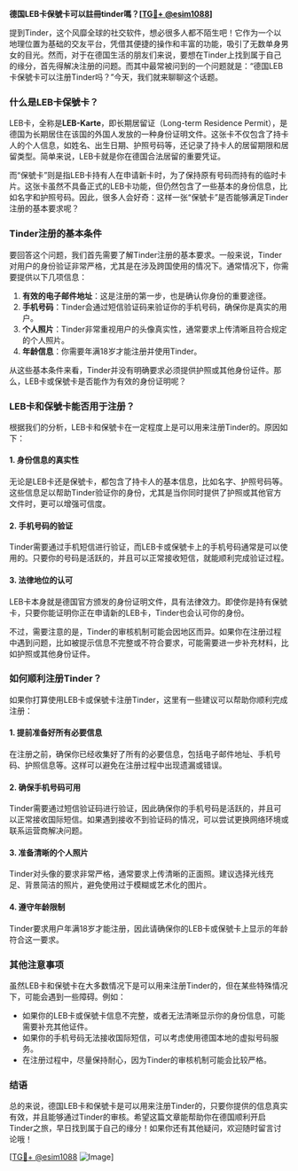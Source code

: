 **德国LEB卡保號卡可以註冊tinder嗎？[[TG💪+ @esim1088](https://t.me/s/esim1088)]**

提到Tinder，这个风靡全球的社交软件，想必很多人都不陌生吧！它作为一个以地理位置为基础的交友平台，凭借其便捷的操作和丰富的功能，吸引了无数单身男女的目光。然而，对于在德国生活的朋友们来说，要想在Tinder上找到属于自己的缘分，首先得解决注册的问题。而其中最常被问到的一个问题就是：“德国LEB卡保號卡可以注册Tinder吗？”今天，我们就来聊聊这个话题。

### **什么是LEB卡保號卡？**

LEB卡，全称是**LEB-Karte**，即长期居留证（Long-term Residence Permit），是德国为长期居住在该国的外国人发放的一种身份证明文件。这张卡不仅包含了持卡人的个人信息，如姓名、出生日期、护照号码等，还记录了持卡人的居留期限和居留类型。简单来说，LEB卡就是你在德国合法居留的重要凭证。

而“保號卡”则是指LEB卡持有人在申请新卡时，为了保持原有号码而持有的临时卡片。这张卡虽然不具备正式的LEB卡功能，但仍然包含了一些基本的身份信息，比如名字和护照号码。因此，很多人会好奇：这样一张“保號卡”是否能够满足Tinder注册的基本要求呢？

### **Tinder注册的基本条件**

要回答这个问题，我们首先需要了解Tinder注册的基本要求。一般来说，Tinder对用户的身份验证非常严格，尤其是在涉及跨国使用的情况下。通常情况下，你需要提供以下几项信息：

1. **有效的电子邮件地址**：这是注册的第一步，也是确认你身份的重要途径。
2. **手机号码**：Tinder会通过短信验证码来验证你的手机号码，确保你是真实的用户。
3. **个人照片**：Tinder非常重视用户的头像真实性，通常要求上传清晰且符合规定的个人照片。
4. **年龄信息**：你需要年满18岁才能注册并使用Tinder。

从这些基本条件来看，Tinder并没有明确要求必须提供护照或其他身份证件。那么，LEB卡或保號卡是否能作为有效的身份证明呢？

### **LEB卡和保號卡能否用于注册？**

根据我们的分析，LEB卡和保號卡在一定程度上是可以用来注册Tinder的。原因如下：

#### **1. 身份信息的真实性**
无论是LEB卡还是保號卡，都包含了持卡人的基本信息，比如名字、护照号码等。这些信息足以帮助Tinder验证你的身份，尤其是当你同时提供了护照或其他官方文件时，更可以增强可信度。

#### **2. 手机号码的验证**
Tinder需要通过手机短信进行验证，而LEB卡或保號卡上的手机号码通常是可以使用的。只要你的号码是活跃的，并且可以正常接收短信，就能顺利完成验证过程。

#### **3. 法律地位的认可**
LEB卡本身就是德国官方颁发的身份证明文件，具有法律效力。即使你是持有保號卡，只要你能证明你正在申请新的LEB卡，Tinder也会认可你的身份。

不过，需要注意的是，Tinder的审核机制可能会因地区而异。如果你在注册过程中遇到问题，比如被提示信息不完整或不符合要求，可能需要进一步补充材料，比如护照或其他身份证件。

### **如何顺利注册Tinder？**

如果你打算使用LEB卡或保號卡注册Tinder，这里有一些建议可以帮助你顺利完成注册：

#### **1. 提前准备好所有必要信息**
在注册之前，确保你已经收集好了所有的必要信息，包括电子邮件地址、手机号码、护照信息等。这样可以避免在注册过程中出现遗漏或错误。

#### **2. 确保手机号码可用**
Tinder需要通过短信验证码进行验证，因此确保你的手机号码是活跃的，并且可以正常接收国际短信。如果遇到接收不到验证码的情况，可以尝试更换网络环境或联系运营商解决问题。

#### **3. 准备清晰的个人照片**
Tinder对头像的要求非常严格，通常要求上传清晰的正面照。建议选择光线充足、背景简洁的照片，避免使用过于模糊或艺术化的图片。

#### **4. 遵守年龄限制**
Tinder要求用户年满18岁才能注册，因此请确保你的LEB卡或保號卡上显示的年龄符合这一要求。

### **其他注意事项**

虽然LEB卡和保號卡在大多数情况下是可以用来注册Tinder的，但在某些特殊情况下，可能会遇到一些障碍。例如：

- 如果你的LEB卡或保號卡信息不完整，或者无法清晰显示你的身份信息，可能需要补充其他证件。
- 如果你的手机号码无法接收国际短信，可以考虑使用德国本地的虚拟号码服务。
- 在注册过程中，尽量保持耐心，因为Tinder的审核机制可能会比较严格。

### **结语**

总的来说，德国LEB卡和保號卡是可以用来注册Tinder的，只要你提供的信息真实有效，并且能够通过Tinder的审核。希望这篇文章能帮助你在德国顺利开启Tinder之旅，早日找到属于自己的缘分！如果你还有其他疑问，欢迎随时留言讨论哦！

[[TG💪+ @esim1088](https://t.me/s/esim1088) ![Image](https://i.postimg.cc/4NQfJmqS/Snipaste-2025-05-13-00-14-12.png)]